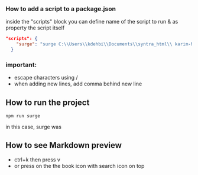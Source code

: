 ### How to add a script to a package.json

inside the "scripts" block you can define name of the script to run & as property the script itself



```json
"scripts": {
    "surge": "surge C:\\Users\\kdehbi\\Documents\\syntra_html\\ karim-html-css-syntra_2023.surge.sh"
  }
```

### important:
- escape characters using /
- when adding new lines, add comma behind new line

## How to run the project

```
npm run surge
```

in this case, surge was 


## How to see Markdown preview

- ctrl+k then press v
- or press on the the book icon with search icon on top
